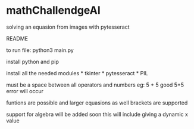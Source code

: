# mathChallendgeAI
solving an equasion from images with pytesseract 

README

to run file:
python3 main.py

install python and pip

install all the needed modules
    * tkinter
    * pytesseract
    * PIL
    
must be a space between all operators and numbers
    eg: 
        5 + 5 good
        5+5 error will occur

funtions are possible and larger equasions as well
    brackets are supported

support for algebra will be added soon 
    this will include giving a dynamic x value

